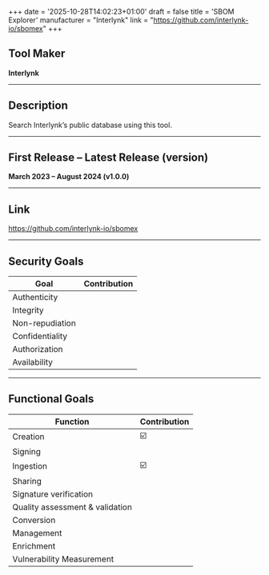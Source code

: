 +++
date = '2025-10-28T14:02:23+01:00'
draft = false
title = 'SBOM Explorer'
manufacturer = "Interlynk"
link = "https://github.com/interlynk-io/sbomex"
+++

## Tool Maker

**Interlynk**

---

## Description

Search Interlynk’s public database using this tool.

---

## First Release – Latest Release (version)

**March 2023 – August 2024 (v1.0.0)**

---

## Link

https://github.com/interlynk-io/sbomex

---

## Security Goals

| Goal              | Contribution |
|-------------------|--------------|
| Authenticity      |              |
| Integrity         |              |
| Non-repudiation   |              |
| Confidentiality   |              |
| Authorization     |              |
| Availability      |              |

---

## Functional Goals

| Function                        | Contribution |
|---------------------------------|--------------|
| Creation                        | ☑️            |
| Signing                         |              |
| Ingestion                       | ☑️            |
| Sharing                         |              |
| Signature verification          |              |
| Quality assessment & validation |              |
| Conversion                      |              |
| Management                      |              |
| Enrichment                      |              |
| Vulnerability Measurement       |              |
